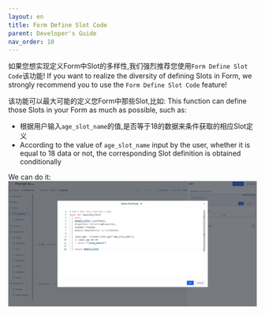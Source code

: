 ```yaml
---
layout: en
title: Form Define Slot Code
parent: Developer's Guide
nav_order: 10
---
```

如果您想实现定义Form中Slot的多样性,我们强烈推荐您使用`Form Define Slot Code`该功能!
If you want to realize the diversity of defining Slots in Form, we strongly recommend you to use the `Form Define Slot Code` feature!

该功能可以最大可能的定义您Form中那些Slot,比如:
This function can define those Slots in your Form as much as possible, such as:
- 根据用户输入`age_slot_name`的值,是否等于18的数据来条件获取的相应Slot定义
- According to the value of `age_slot_name` input by the user, whether it is equal to 18 data or not, the corresponding Slot definition is obtained conditionally

We can do it:
![define_slot_code](/assets/images/tutorial/define_slot_code.jpg)
